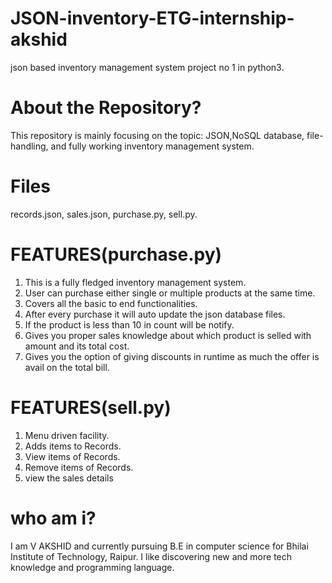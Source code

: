 # JSON-inventory-ETG-internship-akshid
json based inventory management system project no 1 in python3.

# About the Repository?
This repository is mainly focusing on the topic: JSON,NoSQL database, file-handling, and fully working inventory management system.

# Files
records.json, sales.json, purchase.py, sell.py.

# FEATURES(purchase.py)
1. This is a fully fledged inventory management system.
2. User can purchase either single or multiple products at the same time. 
3. Covers all the basic to end functionalities.
4. After every purchase it will auto update the json database files.
5. If the product is less than 10 in count will be notify.
6. Gives you proper sales knowledge about which product is selled with amount and its total cost.
7. Gives you the option of giving discounts in runtime as much the offer is avail on the total bill.

# FEATURES(sell.py)
1. Menu driven facility.
2. Adds items to Records.
3. View items of Records.
4. Remove items of Records.
5. view the sales details
     
 # who am i?
 I am V AKSHID and currently pursuing B.E in computer science for Bhilai Institute of Technology, Raipur. I like discovering new and more tech knowledge and programming language.
